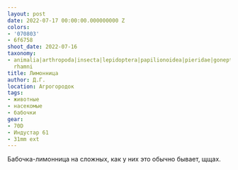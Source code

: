 ```yaml
---
layout: post
date: 2022-07-17 00:00:00.000000000 Z
colors:
- '070803'
- 6f6758
shoot_date: 2022-07-16
taxonomy:
- animalia|arthropoda|insecta|lepidoptera|papilionoidea|pieridae|gonepteryx|gonepteryx
  rhamni
title: Лимонница
author: Д.Г.
location: Агрогородок
tags:
- животные
- насекомые
- бабочки
gear:
- 70D
- Индустар 61
- 31mm ext
---
```

Бабочка-лимонница на сложных, как у них это обычно бывает, щщах.

